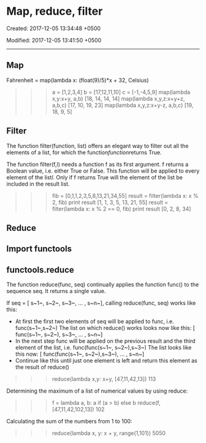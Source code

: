 # Map, reduce, filter

Created: 2017-12-05 13:34:48 +0500

Modified: 2017-12-05 13:41:50 +0500

---

## Map

Fahrenheit = map(lambda x: (float(9)/5)*x + 32, Celsius)

>>> a = [1,2,3,4]
>>> b = [17,12,11,10]
>>> c = [-1,-4,5,9]
>>> map(lambda x,y:x+y, a,b)
[18, 14, 14, 14]
>>> map(lambda x,y,z:x+y+z, a,b,c)
[17, 10, 19, 23]
>>> map(lambda x,y,z:x+y-z, a,b,c)
[19, 18, 9, 5]



## Filter

The function filter(function, list) offers an elegant way to filter out all the elements of a list, for which the function*function*returns True.

The function filter(f,l) needs a function f as its first argument. f returns a Boolean value, i.e. either True or False. This function will be applied to every element of the list*l*. Only if f returns True will the element of the list be included in the result list.

>>> fib = [0,1,1,2,3,5,8,13,21,34,55]
>>> result = filter(lambda x: x % 2, fib)
>>> print result
[1, 1, 3, 5, 13, 21, 55]
>>> result = filter(lambda x: x % 2 == 0, fib)
>>> print result
[0, 2, 8, 34]

## Reduce

## Import functools

## functools.reduce

The function reduce(func, seq) continually applies the function func() to the sequence seq. It returns a single value.

If seq = [ s~1~, s~2~, s~3~, ... , s~n~], calling reduce(func, seq) works like this:
-   At first the first two elements of seq will be applied to func, i.e. func(s~1~,s~2~) The list on which reduce() works looks now like this: [ func(s~1~, s~2~), s~3~, ... , s~n~]
-   In the next step func will be applied on the previous result and the third element of the list, i.e. func(func(s~1~, s~2~),s~3~)
    The list looks like this now: [ func(func(s~1~, s~2~),s~3~), ... , s~n~]
-   Continue like this until just one element is left and return this element as the result of reduce()

>>> reduce(lambda x,y: x+y, [47,11,42,13])
113

Determining the maximum of a list of numerical values by using reduce:

>>> f = lambda a, b: a if (a > b) else b
>>> reduce(f, [47,11,42,102,13])
102
>>>

Calculating the sum of the numbers from 1 to 100:

>>> reduce(lambda x, y: x + y, range(1,101))
5050
